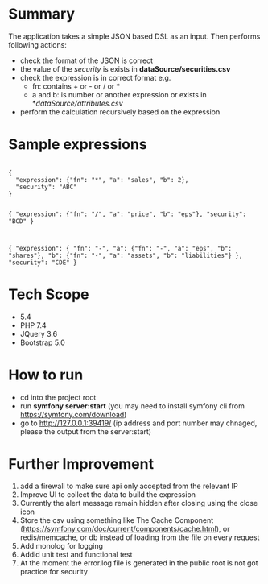 # Summary
The application takes a simple JSON based DSL as an input. Then performs following actions:

- check the format of the JSON is correct
- the value of the *security* is exists in **dataSource/securities.csv**
- check the expression is in correct format e.g.
    - fn: contains + or - or / or *
    - a and b: is number or another expression or exists in **dataSource/attributes.csv*
- perform the calculation recursively based on the expression

# Sample expressions
<code>
{
  "expression": {"fn": "*", "a": "sales", "b": 2},
  "security": "ABC"
}
  
{
  "expression": {"fn": "/", "a": "price", "b": "eps"},
  "security": "BCD"
}
  
{
  "expression": {
    "fn": "-", 
    "a": {"fn": "-", "a": "eps", "b": "shares"}, 
    "b": {"fn": "-", "a": "assets", "b": "liabilities"}
  },
  "security": "CDE"
}
</code> 

# Tech Scope
- 5.4
- PHP 7.4
- JQuery 3.6
- Bootstrap 5.0

# How to run
- cd into the project root
- run **symfony server:start** (you may need to install symfony cli from https://symfony.com/download)
- go to http://127.0.0.1:39419/ (ip address and port number may chnaged, please the output from the server:start)

# Further Improvement
1) add a firewall to make sure api only accepted from the relevant IP
2) Improve UI to collect the data to build the expression
3) Currently the alert message remain hidden after closing using the close icon
4) Store the csv using something like The Cache Component (https://symfony.com/doc/current/components/cache.html), or redis/memcache, or db instead of loading from the file on every request
5) Add monolog for logging
6) Addid unit test and functional test
7) At the moment the error.log file is generated in the public root is not got practice for security








